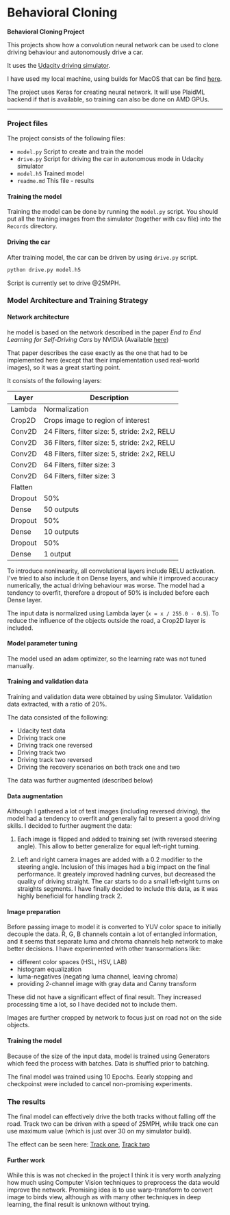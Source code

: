 # **Behavioral Cloning** 
**Behavioral Cloning Project**

This projects show how a convolution neural network can be used to clone driving behaviour and autonomously drive a car.

It uses the [Udacity driving simulator](https://github.com/udacity/self-driving-car-sim).

I have used my local machine, using builds for MacOS that can be find [here](https://github.com/endymioncheung/CarND-MacCatalinaSimulator).


The project uses Keras for creating neural network. It will use PlaidML backend if that is available, so training can also be done on AMD GPUs.

---
### Project files

The project consists of the following files:
* `model.py` Script to create and train the model
* `drive.py` Script for driving the car in autonomous mode in Udacity simulator
* `model.h5` Trained model
* `readme.md` This file - results

#### Training the model 
Training the model can be done by running the `model.py` script. You should put all the training images from the simulator (together with csv file) into the `Records` directory.

#### Driving the car
After training model, the car can be driven by using `drive.py` script. 
```sh
python drive.py model.h5
```

Script is currently set to drive @25MPH. 

### Model Architecture and Training Strategy

#### Network architecture
he model is based on the network described in the paper *End to End Learning for Self-Driving Cars* by NVIDIA (Available [here](https://arxiv.org/pdf/1604.07316v1.pdf))

That paper describes the case exactly as the one that had to be implemented here (except that their implementation used real-world images), so it was a great starting point.

It consists of the following layers:

Layer | Description
---| ---
Lambda | Normalization
Crop2D | Crops image to region of interest
Conv2D | 24 Filters, filter size: 5, stride: 2x2, RELU
Conv2D | 36 Filters, filter size: 5, stride: 2x2, RELU
Conv2D | 48 Filters, filter size: 5, stride: 2x2, RELU
Conv2D | 64 Filters, filter size: 3
Conv2D | 64 Filters, filter size: 3
Flatten |
Dropout | 50%
Dense | 50 outputs
Dropout | 50%
Dense  | 10 outputs
Dropout | 50%
Dense | 1 output

To introduce nonlinearity, all convolutional layers include RELU activation. I've tried to also include it on Dense layers, and while it improved accuracy numerically, the actual driving behaviour was worse.
The model had a tendency to overfit, therefore a dropout of 50% is included before each Dense layer.

The input data is normalized using Lambda layer (`x = x / 255.0 - 0.5`). To reduce the influence of the objects outside the road, a Crop2D layer is included.

#### Model parameter tuning

The model used an adam optimizer, so the learning rate was not tuned manually.

#### Training and validation data

Training and validation data were obtained by using Simulator. Validation data extracted, with a ratio of 20%.

The data consisted of the following:
* Udacity test data
* Driving track one
* Driving track one reversed
* Driving track two
* Driving track two reversed
* Driving the recovery scenarios on both track one and two

The data was further augmented (described below)

#### Data augmentation
Although I gathered a lot of test images (including reversed driving), the model had a tendency to overfit and generally fail to present a good driving skills.
I decided to further augment the data:
1. Each image is flipped and added to training set (with reversed steering angle). This allow to better generalize for equal left-right turning.

2. Left and right camera images are added with a 0.2 modifier to the steering angle. Inclusion of this images had a big impact on the final performance. It greately improved hadnling curves, but decreased the quality of driving straight. The car starts to do a small left-right turns on straights segments. I have finally decided to include this data, as it was highly beneficial for handling track 2.

#### Image preparation
Before passing image to model it is converted to YUV color space to initially decouple the data. R, G, B channels contain a lot of entangled information, and it seems that separate luma and chroma channels help network to make better decisions.
I have experimented with other transormations like:
* different color spaces (HSL, HSV, LAB)
* histogram equalization
* luma-negatives (negating luma channel, leaving chroma)
* providing 2-channel image with gray data and Canny transform
 
These did not have a significant effect of final result. They increased processing time a lot, so I have decided not to include them. 

Images are further cropped by network to focus just on road not on the side objects.

#### Training the model
Because of the size of the input data, model is trained using Generators which feed the process with batches. 
Data is shuffled prior to batching.

The final model was trained using 10 Epochs.
Eearly stopping and checkpoinst were included to cancel non-promising experiments.

### The results
The final model can effectively drive the both tracks without falling off the road. Track two can be driven with a speed of 25MPH, while track one can use maximum value (which is just over 30 on my simulator build).

The effect can be seen here: [Track one](run1.mp4), [Track two](run2.mp4)     
 
#### Further work
While this is was not checked in the project I think it is very worth analyzing how much using Computer Vision techniques to preprocess the data would improve the network.
Promising idea is to use warp-transform to convert image to birds view, although as with many other techniques in deep learning, the final result is unknown without trying.